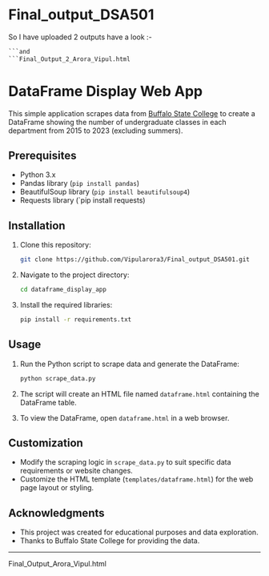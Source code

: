 # Final_output_DSA501
So I have uploaded 2 outputs have a look :-

```Final_Output_Arora_Vipul.html
```and 
```Final_Output_2_Arora_Vipul.html
```
# DataFrame Display Web App

This simple application scrapes data from [Buffalo State College](https://www.buffalostate.edu/) to create a DataFrame showing the number of undergraduate classes in each department from 2015 to 2023 (excluding summers).

## Prerequisites

- Python 3.x
- Pandas library (`pip install pandas`)
- BeautifulSoup library (`pip install beautifulsoup4`)
- Requests library (`pip install requests)

## Installation

1. Clone this repository:

    ```bash
    git clone https://github.com/Vipularora3/Final_output_DSA501.git
    ```

2. Navigate to the project directory:

    ```bash
    cd dataframe_display_app
    ```

3. Install the required libraries:

    ```bash
    pip install -r requirements.txt
    ```

## Usage

1. Run the Python script to scrape data and generate the DataFrame:

    ```bash
    python scrape_data.py
    ```

2. The script will create an HTML file named `dataframe.html` containing the DataFrame table.

3. To view the DataFrame, open `dataframe.html` in a web browser.

## Customization

- Modify the scraping logic in `scrape_data.py` to suit specific data requirements or website changes.
- Customize the HTML template (`templates/dataframe.html`) for the web page layout or styling.

## Acknowledgments

- This project was created for educational purposes and data exploration.
- Thanks to Buffalo State College for providing the data.

---
Final_Output_Arora_Vipul.html
